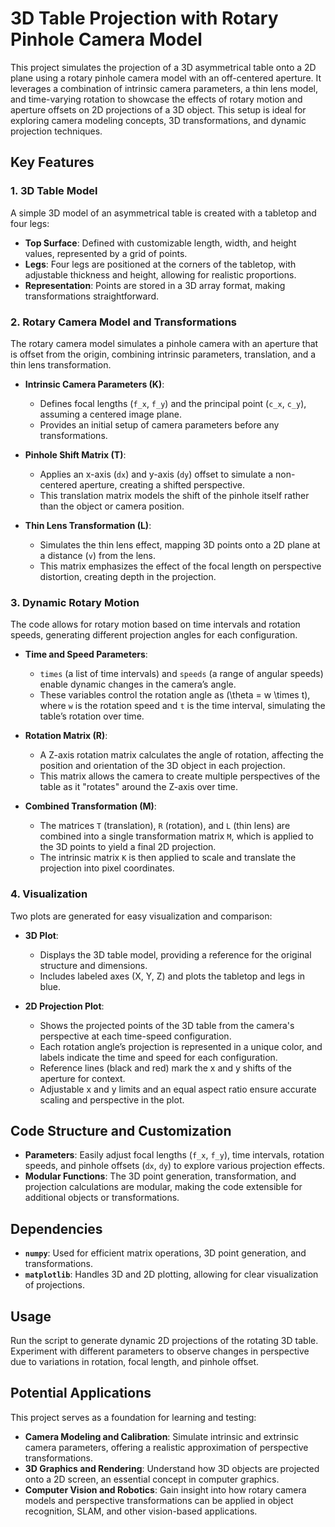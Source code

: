 # 3D Table Projection with Rotary Pinhole Camera Model

This project simulates the projection of a 3D asymmetrical table onto a 2D plane using a rotary pinhole camera model with an off-centered aperture. It leverages a combination of intrinsic camera parameters, a thin lens model, and time-varying rotation to showcase the effects of rotary motion and aperture offsets on 2D projections of a 3D object. This setup is ideal for exploring camera modeling concepts, 3D transformations, and dynamic projection techniques.

## Key Features

### 1. 3D Table Model
A simple 3D model of an asymmetrical table is created with a tabletop and four legs:
- **Top Surface**: Defined with customizable length, width, and height values, represented by a grid of points.
- **Legs**: Four legs are positioned at the corners of the tabletop, with adjustable thickness and height, allowing for realistic proportions.
- **Representation**: Points are stored in a 3D array format, making transformations straightforward.

### 2. Rotary Camera Model and Transformations
The rotary camera model simulates a pinhole camera with an aperture that is offset from the origin, combining intrinsic parameters, translation, and a thin lens transformation.

- **Intrinsic Camera Parameters (K)**:
  - Defines focal lengths (`f_x`, `f_y`) and the principal point (`c_x`, `c_y`), assuming a centered image plane.
  - Provides an initial setup of camera parameters before any transformations.

- **Pinhole Shift Matrix (T)**:
  - Applies an x-axis (`dx`) and y-axis (`dy`) offset to simulate a non-centered aperture, creating a shifted perspective.
  - This translation matrix models the shift of the pinhole itself rather than the object or camera position.

- **Thin Lens Transformation (L)**:
  - Simulates the thin lens effect, mapping 3D points onto a 2D plane at a distance (`v`) from the lens.
  - This matrix emphasizes the effect of the focal length on perspective distortion, creating depth in the projection.

### 3. Dynamic Rotary Motion
The code allows for rotary motion based on time intervals and rotation speeds, generating different projection angles for each configuration.

- **Time and Speed Parameters**:
  - `times` (a list of time intervals) and `speeds` (a range of angular speeds) enable dynamic changes in the camera’s angle.
  - These variables control the rotation angle as \(\theta = w \times t\), where `w` is the rotation speed and `t` is the time interval, simulating the table’s rotation over time.

- **Rotation Matrix (R)**:
  - A Z-axis rotation matrix calculates the angle of rotation, affecting the position and orientation of the 3D object in each projection.
  - This matrix allows the camera to create multiple perspectives of the table as it "rotates" around the Z-axis over time.

- **Combined Transformation (M)**:
  - The matrices `T` (translation), `R` (rotation), and `L` (thin lens) are combined into a single transformation matrix `M`, which is applied to the 3D points to yield a final 2D projection.
  - The intrinsic matrix `K` is then applied to scale and translate the projection into pixel coordinates.

### 4. Visualization
Two plots are generated for easy visualization and comparison:

- **3D Plot**:
  - Displays the 3D table model, providing a reference for the original structure and dimensions.
  - Includes labeled axes (X, Y, Z) and plots the tabletop and legs in blue.

- **2D Projection Plot**:
  - Shows the projected points of the 3D table from the camera's perspective at each time-speed configuration.
  - Each rotation angle’s projection is represented in a unique color, and labels indicate the time and speed for each configuration.
  - Reference lines (black and red) mark the x and y shifts of the aperture for context.
  - Adjustable x and y limits and an equal aspect ratio ensure accurate scaling and perspective in the plot.

## Code Structure and Customization
- **Parameters**: Easily adjust focal lengths (`f_x`, `f_y`), time intervals, rotation speeds, and pinhole offsets (`dx`, `dy`) to explore various projection effects.
- **Modular Functions**: The 3D point generation, transformation, and projection calculations are modular, making the code extensible for additional objects or transformations.

## Dependencies
- **`numpy`**: Used for efficient matrix operations, 3D point generation, and transformations.
- **`matplotlib`**: Handles 3D and 2D plotting, allowing for clear visualization of projections.

## Usage
Run the script to generate dynamic 2D projections of the rotating 3D table. Experiment with different parameters to observe changes in perspective due to variations in rotation, focal length, and pinhole offset.

## Potential Applications
This project serves as a foundation for learning and testing:
- **Camera Modeling and Calibration**: Simulate intrinsic and extrinsic camera parameters, offering a realistic approximation of perspective transformations.
- **3D Graphics and Rendering**: Understand how 3D objects are projected onto a 2D screen, an essential concept in computer graphics.
- **Computer Vision and Robotics**: Gain insight into how rotary camera models and perspective transformations can be applied in object recognition, SLAM, and other vision-based applications.

